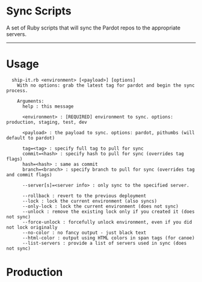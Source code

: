 Sync Scripts
============

A set of Ruby scripts that will sync the Pardot repos to the appropriate servers.


-----------------------------------------------------------------------------

Usage
=====

      ship-it.rb <environment> [<payload>] [options]
        With no options: grab the latest tag for pardot and begin the sync process.

        Arguments:
          help : this message

          <environment> : [REQUIRED] environment to sync. options: production, staging, test, dev

          <payload> : the payload to sync. options: pardot, pithumbs (will default to pardot)

          tag=<tag> : specify full tag to pull for sync
          commit=<hash> : specify hash to pull for sync (overrides tag flags)
          hash=<hash> : same as commit
          branch=<branch> : specify branch to pull for sync (overrides tag and commit flags)

          --server[s]=<server info> : only sync to the specified server.

          --rollback : revert to the previous deployment
          --lock : lock the current environment (also syncs)
          --only-lock : lock the current environment (does not sync)
          --unlock : remove the existing lock only if you created it (does not sync)
          --force-unlock : forcefully unlock environment, even if you did not lock originally
          --no-color : no fancy output - just black text
          --html-color : output using HTML colors in span tags (for canoe)
          --list-servers : provide a list of servers used in sync (does not sync)


Production
==========